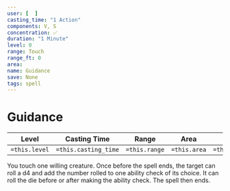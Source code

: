```yaml
---
user: [  ]
casting_time: "1 Action"
components: V, S
concentration: ✅
duration: "1 Minute"
level: 0
range: Touch
range_ft: 0
area: 
name: Guidance
save: None
tags: spell
---
```

# Guidance

| **Level** | **Casting Time** | **Range** | **Area** | **Duration** | **Save** | **Components** | **Concentration** |
|:---:|:---:|:---:|:---:|:---:|:---:|:---:|:---:|
| `=this.level` | `=this.casting_time` | `=this.range` | `=this.area` | `=this.duration` | `=this.save` | `=this.components` | `=this.concentration` |

You touch one willing creature. Once before the spell ends, the target can roll a d4 and add the number rolled to one ability check of its choice. It can roll the die before or after making the ability check. The spell then ends.